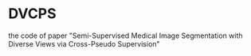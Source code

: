 # DVCPS
the code of paper "Semi-Supervised Medical Image Segmentation with Diverse Views via Cross-Pseudo Supervision"
